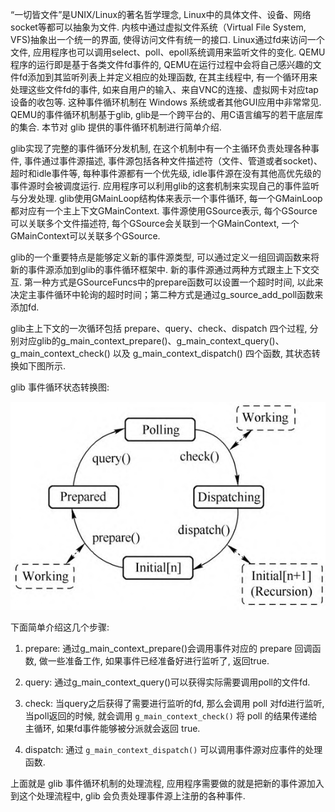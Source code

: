 
“一切皆文件”是UNIX/Linux的著名哲学理念, Linux中的具体文件、设备、网络socket等都可以抽象为文件. 内核中通过虚拟文件系统（Virtual File System, VFS)抽象出一个统一的界面, 使得访问文件有统一的接口. Linux通过fd来访问一个文件, 应用程序也可以调用select、poll、epoll系统调用来监听文件的变化. QEMU程序的运行即是基于各类文件fd事件的, QEMU在运行过程中会将自己感兴趣的文件fd添加到其监听列表上并定义相应的处理函数, 在其主线程中, 有一个循环用来处理这些文件fd的事件, 如来自用户的输入、来自VNC的连接、虚拟网卡对应tap设备的收包等. 这种事件循环机制在 Windows 系统或者其他GUI应用中非常常见. QEMU的事件循环机制基于glib, glib是一个跨平台的、用C语言编写的若干底层库的集合. 本节对 glib 提供的事件循环机制进行简单介绍. 

glib实现了完整的事件循环分发机制, 在这个机制中有一个主循环负责处理各种事件, 事件通过事件源描述, 事件源包括各种文件描述符（文件、管道或者socket)、超时和idle事件等, 每种事件源都有一个优先级, idle事件源在没有其他高优先级的事件源时会被调度运行. 应用程序可以利用glib的这套机制来实现自己的事件监听与分发处理. glib使用GMainLoop结构体来表示一个事件循环, 每一个GMainLoop都对应有一个主上下文GMainContext. 事件源使用GSource表示, 每个GSource可以关联多个文件描述符, 每个GSource会关联到一个GMainContext, 一个GMainContext可以关联多个GSource. 

glib的一个重要特点是能够定义新的事件源类型, 可以通过定义一组回调函数来将新的事件源添加到glib的事件循环框架中. 新的事件源通过两种方式跟主上下文交互. 第一种方式是GSourceFuncs中的prepare函数可以设置一个超时时间, 以此来决定主事件循环中轮询的超时时间；第二种方式是通过g_source_add_poll函数来添加fd. 

glib主上下文的一次循环包括 prepare、query、check、dispatch 四个过程, 分别对应glib的g_main_context_prepare()、g_main_context_query()、g_main_context_check() 以及 g_main_context_dispatch() 四个函数, 其状态转换如下图所示. 

glib 事件循环状态转换图:

![2024-04-28-22-37-39.png](./images/2024-04-28-22-37-39.png)

下面简单介绍这几个步骤: 

1) prepare: 通过g_main_context_prepare()会调用事件对应的 prepare 回调函数, 做一些准备工作, 如果事件已经准备好进行监听了, 返回true. 

2) query: 通过g_main_context_query()可以获得实际需要调用poll的文件fd. 

3) check: 当query之后获得了需要进行监听的fd, 那么会调用 poll 对fd进行监听, 当poll返回的时候, 就会调用 `g_main_context_check()` 将 poll 的结果传递给主循环, 如果fd事件能够被分派就会返回 true. 

4) dispatch: 通过 `g_main_context_dispatch()` 可以调用事件源对应事件的处理函数. 

上面就是 glib 事件循环机制的处理流程, 应用程序需要做的就是把新的事件源加入到这个处理流程中, glib 会负责处理事件源上注册的各种事件. 
